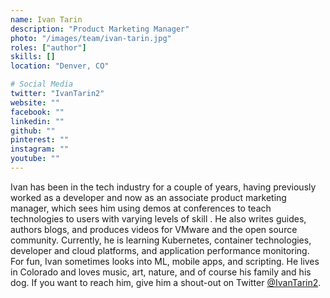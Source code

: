 ```yaml
---
name: Ivan Tarin
description: "Product Marketing Manager"
photo: "/images/team/ivan-tarin.jpg"
roles: ["author"]
skills: []
location: "Denver, CO"

# Social Media 
twitter: "IvanTarin2"
website: ""
facebook: ""
linkedin: ""
github: ""
pinterest: ""
instagram: ""
youtube: ""
---
```


Ivan has been in the tech industry for a couple of years, having previously worked as a developer and now as an associate product marketing manager, which sees him using demos at conferences to teach technologies to users with varying levels of skill . He also writes guides, authors blogs, and produces videos for VMware and the open source community. Currently, he is learning Kubernetes, container technologies, developer and cloud platforms, and application performance monitoring. For fun, Ivan sometimes looks into ML, mobile apps, and scripting. He lives in Colorado and loves music, art, nature, and of course his family and his dog. If you want to reach him, give him a shout-out on Twitter [@IvanTarin2](https://twitter.com/IvanTarin2). 